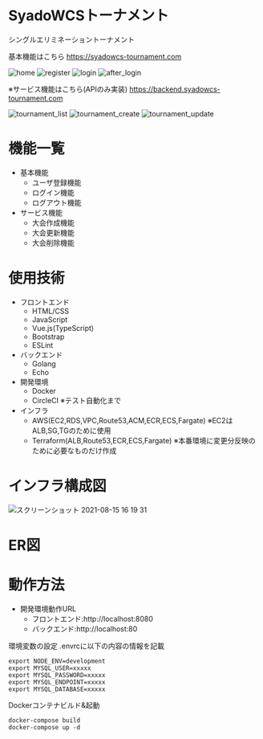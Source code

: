 # SyadoWCSトーナメント

シングルエリミネーショントーナメント

基本機能はこちら
https://syadowcs-tournament.com

![home](https://user-images.githubusercontent.com/8272683/129481464-a7c1ab38-aa16-469c-b08d-13d3aaece422.png)
![register](https://user-images.githubusercontent.com/8272683/129481466-70b8f803-bc38-4d4b-a27e-c404c9b78120.png)
![login](https://user-images.githubusercontent.com/8272683/129481470-03723d7b-32fe-4a69-a4fc-aff161fb0d0a.png)
![after_login](https://user-images.githubusercontent.com/8272683/129481472-3bd6bcc5-3c68-4db6-9672-da9d30614c60.png)

※サービス機能はこちら(APIのみ実装)
https://backend.syadowcs-tournament.com

![tournament_list](https://user-images.githubusercontent.com/8272683/129481515-fdd439b1-d83e-40cc-ac15-d96d0d0a38bb.png)
![tournament_create](https://user-images.githubusercontent.com/8272683/129481519-58c7dd61-afba-42c5-8346-8b50b6a89b3e.png)
![tournament_update](https://user-images.githubusercontent.com/8272683/129481521-bae2e2c7-6b7a-4489-9429-58113d479572.png)

# 機能一覧
- 基本機能
  - ユーザ登録機能
  - ログイン機能
  - ログアウト機能
- サービス機能
  - 大会作成機能
  - 大会更新機能
  - 大会削除機能

# 使用技術
- フロントエンド
  - HTML/CSS
  - JavaScript
  - Vue.js(TypeScript)
  - Bootstrap
  - ESLint
- バックエンド
  - Golang
  - Echo
- 開発環境
  - Docker
  - CircleCI ※テスト自動化まで
- インフラ
  - AWS(EC2,RDS,VPC,Route53,ACM,ECR,ECS,Fargate) ※EC2はALB,SG,TGのために使用
  - Terraform(ALB,Route53,ECR,ECS,Fargate) ※本番環境に変更分反映のために必要なものだけ作成

# インフラ構成図
![スクリーンショット 2021-08-15 16 19 31](https://user-images.githubusercontent.com/8272683/129470462-4dcdb8da-9a64-433e-bc44-a7419a443ed9.png)

# ER図

# 動作方法

- 開発環境動作URL
  - フロントエンド:http://localhost:8080
  - バックエンド:http://localhost:80

環境変数の設定
.envrcに以下の内容の情報を記載
```
export NODE_ENV=development
export MYSQL_USER=xxxxx
export MYSQL_PASSWORD=xxxxx
export MYSQL_ENDPOINT=xxxxx
export MYSQL_DATABASE=xxxxx
```
Dockerコンテナビルド&起動
```
docker-compose build
docker-compose up -d
```
